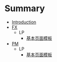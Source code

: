 # Summary

* [Introduction](README.md)
* [FX](fx)
   * LP
       * [基本页面模板](content/FX/fx_ji_ben_ye_mian_mo_ban.md)
* [PM](pm.md)
   * LP
       * [基本页面模板](content/PM/pm_ji_ben_ye_mian_mo_ban.md)

